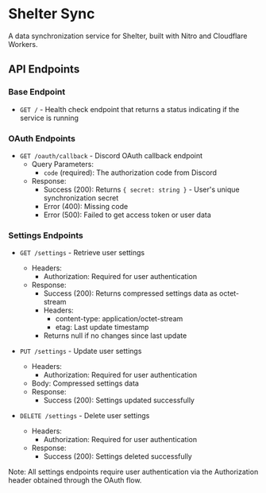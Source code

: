 # Shelter Sync

A data synchronization service for Shelter, built with Nitro and Cloudflare Workers.

## API Endpoints

### Base Endpoint
- `GET /` - Health check endpoint that returns a status indicating if the service is running

### OAuth Endpoints
- `GET /oauth/callback` - Discord OAuth callback endpoint
  - Query Parameters:
    - `code` (required): The authorization code from Discord
  - Response:
    - Success (200): Returns `{ secret: string }` - User's unique synchronization secret
    - Error (400): Missing code
    - Error (500): Failed to get access token or user data

### Settings Endpoints
- `GET /settings` - Retrieve user settings
  - Headers:
    - Authorization: Required for user authentication
  - Response:
    - Success (200): Returns compressed settings data as octet-stream
    - Headers:
      - content-type: application/octet-stream
      - etag: Last update timestamp
    - Returns null if no changes since last update

- `PUT /settings` - Update user settings
  - Headers:
    - Authorization: Required for user authentication
  - Body: Compressed settings data
  - Response:
    - Success (200): Settings updated successfully

- `DELETE /settings` - Delete user settings
  - Headers:
    - Authorization: Required for user authentication
  - Response:
    - Success (200): Settings deleted successfully

Note: All settings endpoints require user authentication via the Authorization header obtained through the OAuth flow.